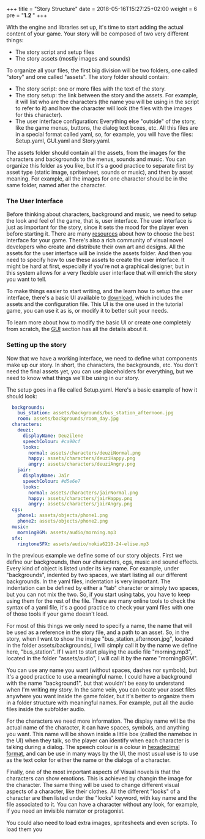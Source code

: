 +++
title = "Story Structure"
date =  2018-05-16T15:27:25+02:00
weight = 6
pre = "<b>1.2 </b>"
+++

With the engine and libraries set up, it's time to start adding the actual content of your game. Your story will be composed of two very different things: 

* The story script and setup files
* The story assets (mostly images and sounds)

To organize all your files, the first big division will be two folders, one called "story" and one called "assets". 
The story folder should contain:

* The story script: one or more files with the text of the story.
* The story setup: the link between the story and the assets. For example, it will list who are the characters (the name you will be using in the script to refer to it) and how the character will look (the files with the images for this character).
* The user interface configuration: Everything else "outside" of the story, like the game menus, buttons, the dialog text boxes, etc.
All this files are in a special format called yaml, so, for example, you will have the files: Setup.yaml, GUI.yaml and Story.yaml.

The assets folder should contain all the assets, from the images for the characters and backgrounds to the menus, sounds and music. You can organize this folder as you like, but it's a good practice to separate first by asset type (static image, spritesheet, sounds or music), and then by asset meaning. For example, all the images for one character should be in the same folder, named after the character.

### The User Interface

Before thinking about characters, background and music, we need to setup the look and feel of the game, that is, user interface. 
The user interface is just as important for the story, since it sets the mood for the player even before starting it. There are many [resources](http://blog.cyanide-tea.net/2014/07/22/design-101-gui-design/) about how to choose the best interface for your game. There's also a rich community of visual novel developers who create and distribute their own art and designs. 
All the assets for the user interface will be inside the assets folder. And then you need to specify how to use these assets to create the user interface. It might be hard at first, especially if you're not a graphical designer, but in this system allows for a very flexible user interface that will enrich the story you want to tell.

To make things easier to start writing, and the learn how to setup the user interface, there's a basic UI available to [download](https://gitlab.com/lunafromthemoon/RenJSTutorial), which includes the assets and the configuration file. This UI is the one used in the tutorial game, you can use it as is, or modify it to better suit your needs.

To learn more about how to modify the basic UI or create one completely from scratch, the [GUI](../../gui) section has all the details about it.

### Setting up the story

Now that we have a working interface, we need to define what components make up our story. In short, the characters, the backgrounds, etc. You don't need the final assets yet, you can use placeholders for everything, but we need to know what things we'll be using in our story. 

The setup goes in a file called Setup.yaml. Here's a basic example of how it should look:

```yaml
  backgrounds:
    bus_station: assets/backgrounds/bus_station_afternoon.jpg
    room: assets/backgrounds/room_day.jpg
  characters:
    deuzi:
      displayName: Deuzilene
      speechColour: #ca90cf
      looks:
        normal: assets/characters/deuziNormal.png
        happy: assets/characters/deuziHappy.png
        angry: assets/characters/deuziAngry.png
    jair:
      displayName: Jaïr
      speechColour: #d5e6e7
      looks:
        normal: assets/characters/jairNormal.png
        happy: assets/characters/jairHappy.png
        angry: assets/characters/jairAngry.png
  cgs:
    phone1: assets/objects/phone1.png
    phone2: assets/objects/phone2.png
  music:
    morningBGM: assets/audio/morning.mp3
  sfx:
    ringtoneSFX: assets/audio/nokia6210-24-elise.mp3
```

In the previous example we define some of our story objects. First we define our backgrounds, then our characters, cgs, music and sound effects. Every kind of object is listed under its key name. For example, under "backgrounds", indented by two spaces, we start listing all our different backgrounds. In the yaml files, indentation is very important. The indentation can be defined by either a "tab" character or simply two spaces, but you can not mix the two. So, if you start using tabs, you have to keep using them for the rest of the file. There are many online tools to check the syntax of a yaml file, it's a good practice to check your yaml files with one of those tools if your game doesn't load.

For most of this things we only need to specify a name, the name that will be used as a reference in the story file, and a path to an asset. So, in the story, when I want to show the image "bus_station_afternoon.jpg", located in the folder assets/backgrounds/, I will simply call it by the name we define here, "bus_station". If I want to start playing the audio file "morning.mp3", located in the folder "assets/audio", I will call it by the name "morningBGM". 

You can use any name you want (without spaces, dashes nor symbols), but it's a good practice to use a meaningful name. I could have a background with the name "background1", but that wouldn't be easy to understand when I'm writing my story. In the same vein, you can locate your asset files anywhere you want inside the game folder, but it's better to organize them in a folder structure with meaningful names. For example, put all the audio files inside the subfolder audio.

For the characters we need more information. The display name will be the actual name of the character, it can have spaces, symbols, and anything you want. This name will be shown inside a little box (called the namebox in the UI) when they talk, so the player can identify when each character is talking during a dialog. The speech colour is a colour in [hexadecimal format](http://www.color-hex.com/), and can be use in many ways by the UI, the most usual use is to use as the text color for either the name or the dialogs of a character. 

Finally, one of the most important aspects of Visual novels is that the characters can show emotions. This is achieved by changin the image for the character. The same thing will be used to change different visual aspects of a character, like their clothes. All the different "looks" of a character are then listed under the "looks" keyword, with key name and the file associated to it. You can have a character without any look, for example, if you need an invisible narrator or protagonist.

You could also need to load extra images, spritesheets and even scripts. To load them you 